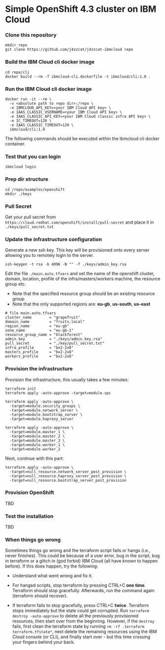 # Simple OpenShift 4.3 cluster on IBM Cloud

### Clone this repository
```
mkdir repo
git clone https://github.com/j4zzcat/j4zzcat-ibmcloud repo
```

### Build the IBM Cloud cli docker image
```
cd repo/cli
docker build --rm -f ibmcloud-cli.dockerfile -t ibmcloud/cli:1.0 .
```

### Run the IBM Cloud cli docker image
```
docker run -it --rm \
  -v <absolute path to repo dir>:/repo \
  -e IBMCLOUD_API_KEY=<your IBM Cloud API key> \
  -e IAAS_CLASSIC_USERNAME=<your IBM Cloud API key> \
  -e IAAS_CLASSIC_API_KEY=<your IBM Cloud classic infra API key> \
  -e IC_TIMEOUT=120 \
  -e IAAS_CLASSIC_TIMEOUT=120 \
  ibmcloud/cli:1.0
```

The following commands should be executed within the ibmcloud cli docker container.

### Test that you can login
```
ibmcloud login
```

### Prep dir structure
```
cd /repo/examples/openshift
mkdir ./keys
```

### Pull Secret
Get your pull secret from `https://cloud.redhat.com/openshift/install/pull-secret` and place it in `./keys/pull_secret.txt`

### Update the infrastructure configuration
Generate a new ssh key. This key will be provisioned onto every server allowing you to remotely login to the server.
```
ssh-keygen -t rsa -b 4096 -N "" -f ./keys/admin_key.rsa
```

Edit the file `./main.auto.tfvars` and set the name of the openshift cluster, domain, location, profile of the infra/masters/workers machine, the resource group etc.
* Note that the specified resource group should be an existing resource group
* Note that the only supported regions are: **eu-gb**, **us-south**, **us-east**

```
# file main.auto.tfvars
cluster_name        = "grapefruit"
domain_name         = "fruits.local"
region_name         = "eu-gb"
zone_name           = "eu-gb-1"
resource_group_name = "blackforest"
admin_key           = "./keys/admin_key.rsa"
pull_secret         = "./key/pull_secret.txt"
infra_profile       = "bx2-2x8"
masters_profile     = "bx2-2x8"
workers_profile     = "bx2-2x8"
```

### Provision the infrastructure
Provision the infrastructure, this usually takes a few minutes:
```
terraform init
terraform apply -auto-approve -target=module.vpc

terraform apply -auto-approve \
  -target=module.security_groups \
  -target=module.network_server \
  -target=module.bootstrap_server \
  -target=module.haproxy_server

terraform apply -auto-approve \
  -target=module.master_1 \
  -target=module.master_2 \
  -target=module.master_3 \
  -target=module.worker_1 \
  -target=module.worker_2
```
Next, continue with this part:
```
terraform apply -auto-approve \
  -target=null_resource.network_server_post_provision \
  -target=null_resource.haproxy_server_post_provision \
  -target=null_resource.bootstrap_server_post_provision
```

### Provision OpenShift
TBD

### Test the installation
TBD

### When things go wrong
Sometimes things go wrong and the terraform script fails or hangs (i.e., never finishes). This could be because of a user error, bug in the script, bug in terraform or a glitch in (god forbid) IBM Cloud (all have known to happen before). If this does happen, try the following:
* Understand what went wrong and fix it.

* For hanged scripts, stop terraform by pressing CTRL+C **one time**. Terraform should stop gracefully. Afterwards, run the command again (terraform should recover).

* If terraform fails to stop gracefully, press CTRL+C **twice**. Terraform stops immediately but the state could get corrupted. Run `terraform destroy -auto-approve` to delete all the previously provisioned resources, then start over from the beginning. However, if the `destroy` fails, first clean the terraform state by running `rm -rf .terraform terraform.tfstate*`, next delete the remaining resources using the IBM Cloud console (or CLI), and finally start over - but this time crossing your fingers behind your back.

